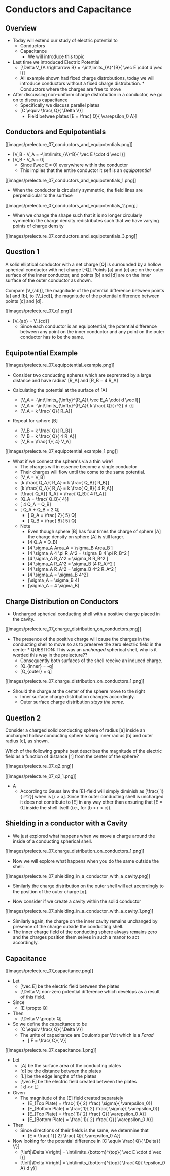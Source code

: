 # Conductors and Capacitance

## Overview

* Today will extend our study of electric potential to
  * Conductors
  * Capacitance
      * We will introduce this topic
* Last time we introduced Electric Potential
  * \[\Delta V_{A \rightarrow B} = -\int\limits_{A}^{B}{ \vec E \cdot d \vec l}\]
  * All example shown had fixed charge distrobutions, today we will 
    introduce conductors without a fixed charge distrobution.
        * Conductors where the charges are free to move
* After discussing non-uniform charge distrobution in a conductor, we go on to discuss capacitance
  * Specifically we discuss parallel plates 
  * \[C \equiv \frac{ Q}{ \Delta V}\]
    * Field betwee plates \[E = \frac{ Q}{ \varepsilon_0 A}\]

## Conductors and Equipotentials
[[images/prelecture_07_conductors_and_equipotentials.png]]

* \[V_B - V_A = -\int\limits_{A}^B}{ \vec E \cdot d \vec l}\]
* \[V_B - V_A = 0\]
  * Since \[\vec E = 0\] everywhere within the conductor
  * This implies that the entire conductor it self is an _equipotential_

[[images/prelecture_07_conductors_and_equipotentials_1.png]]
* When the conductor is circularly symmetric, the field lines are perpendicular to the surface

[[images/prelecture_07_conductors_and_equipotentials_2.png]]
* When we change the shape such that it is no longer circularly symmetric the charge
density redistributes such that we have varying points of charge density

[[images/prelecture_07_conductors_and_equipotentials_3.png]]

## Question 1

A solid elliptical conductor with a net charge \[Q\] is surrounded by 
a hollow spherical conductor with net charge \[-Q\]. Points \[a\] and \[c\] 
are on the outer surface of the inner conductor, and points \[b\] and \[d\] 
are on the inner surface of the outer conductor as shown.

Compare \[V_{ab}\], the magnitude of the potential difference between 
points \[a\] and \[b\], to \[V_{cd}\], the magnitude of the potential 
difference between points \[c\] and \[d\].

[[images/prelecture_07_q1.png]]

* \[V_{ab} = V_{cd}\]
  * Since each conductor is an equipotential, the potential difference 
    between any point on the inner conductor and any point on the outer 
    conductor has to be the same.

## Equipotential Example
[[images/prelecture_07_equipotential_example.png]]
* Consider two conducting spheres which are seprerated by a large distance
  and have radius' \[R_A\] and \[R_B = 4 R_A\] 

* Calculating the potential at the surface of \[A\]
  * \[V_A = -\int\limits_{\infty}^{R_A}{ \vec E_A \cdot d \vec l}\]
  * \[V_A = -\int\limits_{\infty}^{R_A}{ k \frac{ Q}{ r^2} d r}\]
  * \[V_A = k \frac{ Q}{ R_A}\]
* Repeat for sphere \[B\]
  * \[V_B = k \frac{ Q}{ R_B}\]
  * \[V_B = k \frac{ Q}{ 4 R_A}\]
  * \[V_B = \frac{ 1}{ 4} V_A\]

[[images/prelecture_07_equipotential_example_1.png]]
* What if we connect the sphere's via a thin wire?
  * The charges will in essence become a single conductor
  * Their charges will flow until the come to the same potential.
  * \[V_A = V_B\]
  * \[k \frac{ Q_A}{ R_A} = k \frac{ Q_B}{ R_B}\]
  * \[k \frac{ Q_A}{ R_A} = k \frac{ Q_B}{ 4 R_A}\]
  * \[\frac{ Q_A}{ R_A} = \frac{ Q_B}{ 4 R_A}\]
  * \[Q_A = \frac{ Q_B}{ 4}\]
  * \[ 4 Q_A = Q_B\]
  * \[ Q_A + Q_B = 2 Q\]
      * \[ Q_A = \frac{ 2}{ 5} Q\]
      * \[ Q_B = \frac{ 8}{ 5} Q\]
  * Note
      * Even though sphere \[B\] has four times the charge of sphere \[A\]
        the charge density on sphere \[A\] is still larger.
      * \[4 Q_A = Q_B\]
      * \[4 \sigma_A Area_A = \sigma_B Area_B \]
      * \[4 \sigma_A 4 \pi R_A^2 = \sigma_B 4 \pi R_B^2 \]
      * \[4 \sigma_A R_A^2 = \sigma_B R_B^2 \]
      * \[4 \sigma_A R_A^2 = \sigma_B (4 R_A)^2 \]
      * \[4 \sigma_A R_A^2 = \sigma_B 4^2 R_A^2 \]
      * \[4 \sigma_A = \sigma_B 4^2\]
      * \[\sigma_A = \sigma_B 4\]
      * \[\sigma_A = 4 \sigma_B\]

## Charge Distribution on Conductors
* Uncharged spherical conducting shell with a positive charge placed in the
  cavity.

[[images/prelecture_07_charge_distribution_on_conductors.png]]

* The presence of the positive charge will cause the charges in the conducting
  shell to move so as to preserve the zero electric field in the center
      * QUESTION: This was an _uncharged_ spherical shell, why is it worded this way in the prelecture??
  * Consequently both surfaces of the shell receive  an induced charge.
  * \[Q_{inner} = -q\]
  * \[Q_{outer} = q\]

[[images/prelecture_07_charge_distribution_on_conductors_1.png]]
* Should the charge at the center of the sphere move to the right
  * Inner surface charge distribution changes accordingly.
  * Outer surface charge distribution _stays the same_.

## Question 2

Consider a charged solid conducting sphere of radius \[a\] inside an 
uncharged hollow conducting sphere having inner radius 
\[b\] and outer radius \[c\], as shown.

Which of the following graphs best describes the magnitude of 
the electric field as a function of distance \[r\] from 
the center of the sphere?

[[images/prelecture_07_q2.png]]

[[images/prelecture_07_q2_1.png]]

* A
  * According to Gauss law the \[E\]-field will simply diminish as 
    \[\frac{ 1}{ r^2}\] when is \[r > a\]. Since the outer conducting 
    shell is uncharged it does not contribute to \[E\] in any way other 
    than ensuring that \[E = 0\] inside the shell itself (i.e., for \[b < r < c\]).


## Shielding in a conductor with a Cavity
* We just explored what happens when we move a charge around the inside 
  of a conducting spherical shell.

[[images/prelecture_07_charge_distribution_on_conductors_1.png]]

* Now we will explore what happens when you do the same outside the shell.

[[images/prelecture_07_shielding_in_a_conductor_with_a_cavity.png]]

* Similarly the charge distribution on the outer shell will act accordingly
  to the position of the outer charge \[q\].

* Now consider if we create a cavity within the solid conductor

[[images/prelecture_07_shielding_in_a_conductor_with_a_cavity_1.png]]

* Similarly again, the charge on the inner cavity remains unchanged by
  presence of the charge outside the conducting shell.
* The inner charge field of the conducting sphere always remains zero
  and the charges position them selves in such a manor to act accordingly.

## Capacitance
[[images/prelecture_07_capacitance.png]]
* Let 
  * \[\vec E\] be the electric field between the plates
  * \[\Delta V\] non-zero potential difference which develops as a result of
    this field.
* Since
  * \[E \propto Q\]
* Then
  * \[\Delta V \propto Q\]
* So we define the capacitance to be
  * \[C \equiv \frac{ Q}{ \Delta V}\]
  * The units of capacitance are Coulomb per Volt which is a _Farad_
    * \[ F = \frac{ C}{ V}\]


[[images/prelecture_07_capacitance_1.png]]

* Let
  * \[A\] be the surface area of the conducting plates
  * \[d\] be the distance between the plates
  * \[L\] be the edge lengths of the plates
  * \[\vec E\] be the electric field created between the plates
  * \[ d << L\]
* Given
  * The magnitude of the \[E\] field created separately
      * \[E_{Top Plate} = \frac{ 1}{ 2} \frac{ \sigma}{ \varepsilon_0}\]
      * \[E_{Bottom Plate} = \frac{ 1}{ 2} \frac{ \sigma}{ \varepsilon_0}\]
      * \[E_{Top Plate} = \frac{ 1}{ 2} \frac{ Q}{ \varepsilon_0 A}\]
      * \[E_{Bottom Plate} = \frac{ 1}{ 2} \frac{ Q}{ \varepsilon_0 A}\]
* Then
  * Since directions of their fields is the same, we determine that
      * \[E = \frac{ 1}{ 2} \frac{ Q}{ \varepsilon_0 A}\]
* Now looking for the potential difference in \[C \equiv \frac{ Q}{ \Delta}{ V}\]
  * \[\left|\Delta V\right| = \int\limits_{bottom}^{top}{ \vec E \cdot d \vec l}\]
  * \[\left|\Delta V\right| = \int\limits_{bottom}^{top}{ \frac{ Q}{ \epsilon_0 A} d y}\]
   

